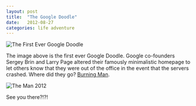 ```yaml
---
layout: post
title:  "The Google Doodle"
date:   2012-08-27
categories: life adventure
---
```


![The First Ever Google Doodle](http://www.google.com/logos/1998/googleburn.jpg)

The image above is the first ever Google Doodle.  Google co-founders Sergey Brin and Larry Page altered their famously minimalistic homepage to let others know that they were out of the office in the event that the servers crashed.  Where did they go?  [Burning Man](http://burningman.com/).

![The Man 2012](http://i.imgur.com/3o2FD.jpg)

See you there?!?!
